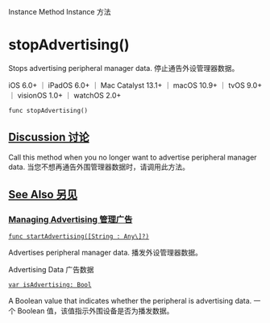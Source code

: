 Instance Method Instance 方法

# stopAdvertising() 

Stops advertising peripheral manager data.
停止通告外设管理器数据。

iOS 6.0+ ｜ iPadOS 6.0+ ｜ Mac Catalyst 13.1+ ｜ macOS 10.9+ ｜ tvOS 9.0+ ｜ visionOS 1.0+ ｜ watchOS 2.0+ 

```
func stopAdvertising()
```



## [Discussion 讨论](https://developer.apple.com/documentation/corebluetooth/cbperipheralmanager/stopadvertising()#Discussion)

Call this method when you no longer want to advertise peripheral manager data.
当您不想再通告外围管理器数据时，请调用此方法。



## [See Also 另见](https://developer.apple.com/documentation/corebluetooth/cbperipheralmanager/stopadvertising()#see-also)

### [Managing Advertising 管理广告](https://developer.apple.com/documentation/corebluetooth/cbperipheralmanager/stopadvertising()#Managing-Advertising)

[`func startAdvertising([String : Any\]?)`](https://developer.apple.com/documentation/corebluetooth/cbperipheralmanager/startadvertising(_:))

Advertises peripheral manager data.
播发外设管理器数据。



Advertising Data 广告数据

[`var isAdvertising: Bool`](https://developer.apple.com/documentation/corebluetooth/cbperipheralmanager/isadvertising)

A Boolean value that indicates whether the peripheral is advertising data.
一个 Boolean 值，该值指示外围设备是否为播发数据。
